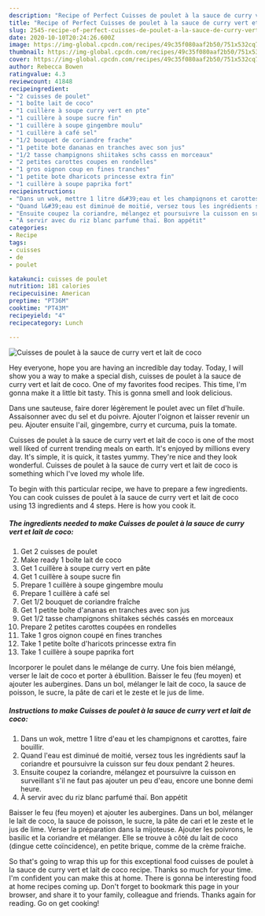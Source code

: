 ```yaml
---
description: "Recipe of Perfect Cuisses de poulet à la sauce de curry vert et lait de coco"
title: "Recipe of Perfect Cuisses de poulet à la sauce de curry vert et lait de coco"
slug: 2545-recipe-of-perfect-cuisses-de-poulet-a-la-sauce-de-curry-vert-et-lait-de-coco
date: 2020-10-10T20:24:26.600Z
image: https://img-global.cpcdn.com/recipes/49c35f080aaf2b50/751x532cq70/cuisses-de-poulet-a-la-sauce-de-curry-vert-et-lait-de-coco-photo-principale-de-la-recette.jpg
thumbnail: https://img-global.cpcdn.com/recipes/49c35f080aaf2b50/751x532cq70/cuisses-de-poulet-a-la-sauce-de-curry-vert-et-lait-de-coco-photo-principale-de-la-recette.jpg
cover: https://img-global.cpcdn.com/recipes/49c35f080aaf2b50/751x532cq70/cuisses-de-poulet-a-la-sauce-de-curry-vert-et-lait-de-coco-photo-principale-de-la-recette.jpg
author: Rebecca Bowen
ratingvalue: 4.3
reviewcount: 41848
recipeingredient:
- "2 cuisses de poulet"
- "1 boîte lait de coco"
- "1 cuillère à soupe curry vert en pte"
- "1 cuillère à soupe sucre fin"
- "1 cuillère à soupe gingembre moulu"
- "1 cuillère à café sel"
- "1/2 bouquet de coriandre frache"
- "1 petite bote dananas en tranches avec son jus"
- "1/2 tasse champignons shiitakes schs casss en morceaux"
- "2 petites carottes coupes en rondelles"
- "1 gros oignon coup en fines tranches"
- "1 petite bote dharicots princesse extra fin"
- "1 cuillère à soupe paprika fort"
recipeinstructions:
- "Dans un wok, mettre 1 litre d&#39;eau et les champignons et carottes, faire bouillir."
- "Quand l&#39;eau est diminué de moitié, versez tous les ingrédients sauf la coriandre et poursuivre la cuisson sur feu doux pendant 2 heures."
- "Ensuite coupez la coriandre, mélangez et poursuivre la cuisson en surveillant s&#39;il ne faut pas ajouter un peu d&#39;eau, encore une bonne demi heure."
- "À servir avec du riz blanc parfumé thaï. Bon appétit"
categories:
- Recipe
tags:
- cuisses
- de
- poulet

katakunci: cuisses de poulet 
nutrition: 181 calories
recipecuisine: American
preptime: "PT36M"
cooktime: "PT43M"
recipeyield: "4"
recipecategory: Lunch

---
```



![Cuisses de poulet à la sauce de curry vert et lait de coco](https://img-global.cpcdn.com/recipes/49c35f080aaf2b50/751x532cq70/cuisses-de-poulet-a-la-sauce-de-curry-vert-et-lait-de-coco-photo-principale-de-la-recette.jpg)

Hey everyone, hope you are having an incredible day today. Today, I will show you a way to make a special dish, cuisses de poulet à la sauce de curry vert et lait de coco. One of my favorites food recipes. This time, I'm gonna make it a little bit tasty. This is gonna smell and look delicious.

Dans une sauteuse, faire dorer légèrement le poulet avec un filet d&#39;huile. Assaisonner avec du sel et du poivre. Ajouter l&#39;oignon et laisser revenir un peu. Ajouter ensuite l&#39;ail, gingembre, curry et curcuma, puis la tomate.

Cuisses de poulet à la sauce de curry vert et lait de coco is one of the most well liked of current trending meals on earth. It's enjoyed by millions every day. It's simple, it is quick, it tastes yummy. They're nice and they look wonderful. Cuisses de poulet à la sauce de curry vert et lait de coco is something which I've loved my whole life.


To begin with this particular recipe, we have to prepare a few ingredients. You can cook cuisses de poulet à la sauce de curry vert et lait de coco using 13 ingredients and 4 steps. Here is how you cook it.

<!--inarticleads1-->

##### The ingredients needed to make Cuisses de poulet à la sauce de curry vert et lait de coco:

1. Get 2 cuisses de poulet
1. Make ready 1 boîte lait de coco
1. Get 1 cuillère à soupe curry vert en pâte
1. Get 1 cuillère à soupe sucre fin
1. Prepare 1 cuillère à soupe gingembre moulu
1. Prepare 1 cuillère à café sel
1. Get 1/2 bouquet de coriandre fraîche
1. Get 1 petite boîte d&#39;ananas en tranches avec son jus
1. Get 1/2 tasse champignons shiitakes séchés cassés en morceaux
1. Prepare 2 petites carottes coupées en rondelles
1. Take 1 gros oignon coupé en fines tranches
1. Take 1 petite boîte d&#39;haricots princesse extra fin
1. Take 1 cuillère à soupe paprika fort


Incorporer le poulet dans le mélange de curry. Une fois bien mélangé, verser le lait de coco et porter à ébullition. Baisser le feu (feu moyen) et ajouter les aubergines. Dans un bol, mélanger le lait de coco, la sauce de poisson, le sucre, la pâte de cari et le zeste et le jus de lime. 

<!--inarticleads2-->

##### Instructions to make Cuisses de poulet à la sauce de curry vert et lait de coco:

1. Dans un wok, mettre 1 litre d&#39;eau et les champignons et carottes, faire bouillir.
1. Quand l&#39;eau est diminué de moitié, versez tous les ingrédients sauf la coriandre et poursuivre la cuisson sur feu doux pendant 2 heures.
1. Ensuite coupez la coriandre, mélangez et poursuivre la cuisson en surveillant s&#39;il ne faut pas ajouter un peu d&#39;eau, encore une bonne demi heure.
1. À servir avec du riz blanc parfumé thaï. Bon appétit


Baisser le feu (feu moyen) et ajouter les aubergines. Dans un bol, mélanger le lait de coco, la sauce de poisson, le sucre, la pâte de cari et le zeste et le jus de lime. Verser la préparation dans la mijoteuse. Ajouter les poivrons, le basilic et la coriandre et mélanger. Elle se trouve à côté du lait de coco (dingue cette coïncidence), en petite brique, comme de la crème fraiche. 

So that's going to wrap this up for this exceptional food cuisses de poulet à la sauce de curry vert et lait de coco recipe. Thanks so much for your time. I'm confident you can make this at home. There is gonna be interesting food at home recipes coming up. Don't forget to bookmark this page in your browser, and share it to your family, colleague and friends. Thanks again for reading. Go on get cooking!
